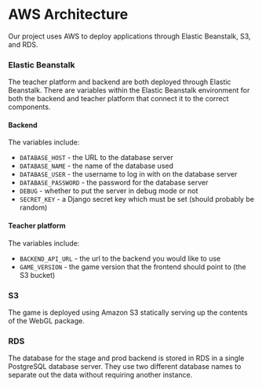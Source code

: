# AWS Architecture

Our project uses AWS to deploy applications through Elastic Beanstalk, S3, and RDS.

### Elastic Beanstalk

The teacher platform and backend are both deployed through Elastic Beanstalk. There are variables within the Elastic Beanstalk environment for both the backend and teacher platform that connect it to the correct components.

#### Backend

The variables include:

* `DATABASE_HOST` - the URL to the database server
* `DATABASE_NAME` - the name of the database used
* `DATABASE_USER` - the username to log in with on the database server
* `DATABASE_PASSWORD` - the password for the database server
* `DEBUG` - whether to put the server in debug mode or not
* `SECRET_KEY` - a Django secret key which must be set \(should probably be random\)

#### Teacher platform

The variables include:

* `BACKEND_API_URL` - the url to the backend you would like to use
* `GAME_VERSION` - the game version that the frontend should point to \(the S3 bucket\)

### S3

The game is deployed using Amazon S3 statically serving up the contents of the WebGL package.

### RDS

The database for the stage and prod backend is stored in RDS in a single PostgreSQL database server. They use two different database names to separate out the data without requiring another instance.

